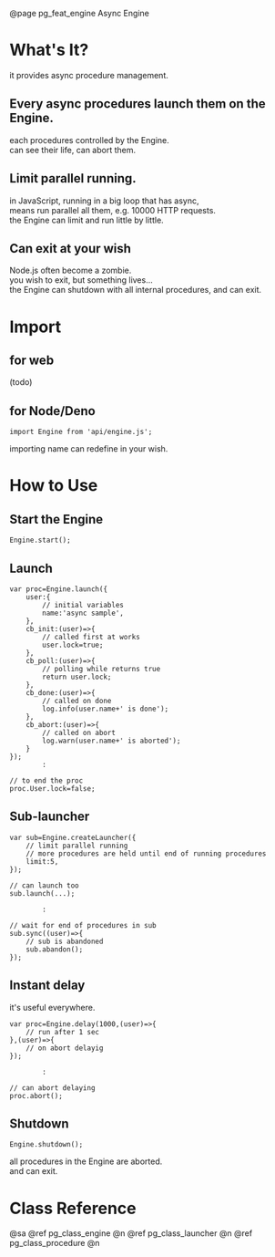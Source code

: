 ﻿@page pg_feat_engine Async Engine

# What's It?

it provides async procedure management.  

## Every async procedures launch them on the Engine.

each procedures controlled by the Engine.  
can see their life, can abort them.  

## Limit parallel running.

in JavaScript, running in a big loop that has async,  
means run parallel all them, e.g. 10000 HTTP requests.  
the Engine can limit and run little by little.  

## Can exit at your wish

Node.js often become a zombie.  
you wish to exit, but something lives...  
the Engine can shutdown with all internal procedures, and can exit.  


# Import

## for web

(todo)  

## for Node/Deno

```
import Engine from 'api/engine.js';
```
importing name can redefine in your wish.  


# How to Use

## Start the Engine  

```
Engine.start();
```

## Launch

```
var proc=Engine.launch({
	user:{
		// initial variables 
		name:'async sample',
	},
	cb_init:(user)=>{
		// called first at works
		user.lock=true;
	},
	cb_poll:(user)=>{
		// polling while returns true
		return user.lock;
	},
	cb_done:(user)=>{
		// called on done 
		log.info(user.name+' is done');
	},
	cb_abort:(user)=>{
		// called on abort 
		log.warn(user.name+' is aborted');
	}
});
		:

// to end the proc 
proc.User.lock=false;
```

## Sub-launcher

```
var sub=Engine.createLauncher({
	// limit parallel running 
	// more procedures are held until end of running procedures 
	limit:5,
});

// can launch too 
sub.launch(...);

		:

// wait for end of procedures in sub 
sub.sync((user)=>{
	// sub is abandoned 
	sub.abandon();
});
```

## Instant delay

it's useful everywhere.

```
var proc=Engine.delay(1000,(user)=>{
	// run after 1 sec 
},(user)=>{
	// on abort delayig 
});

		:

// can abort delaying 
proc.abort();
```

## Shutdown

```
Engine.shutdown();
```

all procedures in the Engine are aborted.  
and can exit.  


# Class Reference

@sa @ref pg_class_engine @n
	@ref pg_class_launcher @n
	@ref pg_class_procedure @n
